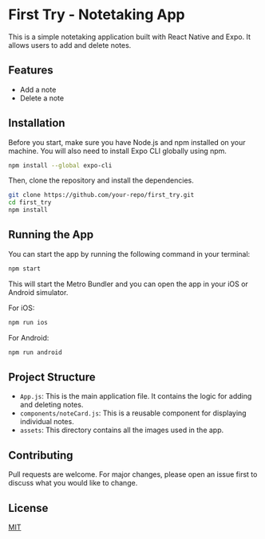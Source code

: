 # First Try - Notetaking App

This is a simple notetaking application built with React Native and Expo. It allows users to add and delete notes.

## Features

- Add a note
- Delete a note

## Installation

Before you start, make sure you have Node.js and npm installed on your machine. You will also need to install Expo CLI globally using npm.

```bash
npm install --global expo-cli
```

Then, clone the repository and install the dependencies.

```bash
git clone https://github.com/your-repo/first_try.git
cd first_try
npm install
```

## Running the App

You can start the app by running the following command in your terminal:

```bash
npm start
```

This will start the Metro Bundler and you can open the app in your iOS or Android simulator.

For iOS:

```bash
npm run ios
```

For Android:

```bash
npm run android
```

## Project Structure

- `App.js`: This is the main application file. It contains the logic for adding and deleting notes.
- `components/noteCard.js`: This is a reusable component for displaying individual notes.
- `assets`: This directory contains all the images used in the app.

## Contributing

Pull requests are welcome. For major changes, please open an issue first to discuss what you would like to change.

## License

[MIT](https://choosealicense.com/licenses/mit/)
